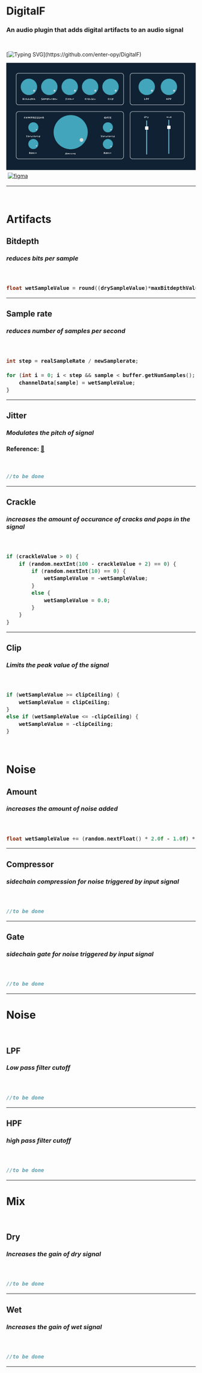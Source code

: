 <h1>DigitalF</h2>

<h3>An audio plugin that adds digital artifacts to an audio signal</h3>


<br>

[![Typing SVG](https://readme-typing-svg.demolab.com/?lines=This+is+just+a+rough+sketch!!!)](https://github.com/enter-opy/DigitalF)

<img src="res/ui-rough.png">

<a href="https://www.figma.com/file/DgvtXW6EmI9wBapgfpRhhr/DigitalF-rough?node-id=10%3A2&t=BI6bLMEYsVhoLotd-1" target="_blank">
        <img src="https://img.shields.io/badge/Figma-B22E6E?style=for-the-badge&logo=figma&logoColor=white" alt="figma" style="vertical-align:top; margin:4px">
</a>

<hr>

<br>

<h1>Artifacts</h1>

<h2>Bitdepth</h2>

<h3><i>reduces bits per sample</i><h3>

<br>

```cpp
float wetSampleValue = round((drySampleValue)*maxBitdepthValue) / maxBitdepthValue;
```

<hr>

<h2>Sample rate</h2>

<h3><i>reduces number of samples per second</i><h3>

<br>

```cpp
int step = realSampleRate / newSamplerate;

for (int i = 0; i < step && sample < buffer.getNumSamples(); i++, sample++) {
    channelData[sample] = wetSampleValue;
}
```

<hr>

<h2>Jitter</h2>

<h3><i>Modulates the pitch of signal</i><h3>

Reference: <a href="https://headfonics.com/what-is-jitter-in-audio/">📖</a>

<br>

```cpp
//to be done
```

<hr>

<h2>Crackle</h2>

<h3><i>increases the amount of occurance of cracks and pops in the signal</i><h3>

<br>

```cpp
if (crackleValue > 0) {
    if (random.nextInt(100 - crackleValue + 2) == 0) {
        if (random.nextInt(10) == 0) {
            wetSampleValue = -wetSampleValue;
        }
        else {
            wetSampleValue = 0.0;
        }
    }
}
```

<hr>

<h2>Clip</h2>

<h3><i>Limits the peak value of the signal</i><h3>

<br>

```cpp
if (wetSampleValue >= clipCeiling) {
    wetSampleValue = clipCeiling;
}
else if (wetSampleValue <= -clipCeiling) {
    wetSampleValue = -clipCeiling;
}
```

<br>

<h1>Noise</h1>

<h2>Amount</h2>

<h3><i>increases the amount of noise added</i><h3>

<br>

```cpp
float wetSampleValue += (random.nextFloat() * 2.0f - 1.0f) * noiseLevel;
```

<hr>

<h2>Compressor</h2>

<h3><i>sidechain compression for noise triggered by input signal</i><h3>

<br>

```cpp
//to be done
```

<hr>

<h2>Gate</h2>

<h3><i>sidechain gate for noise triggered by input signal</i><h3>

<br>

```cpp
//to be done
```

<hr>

<h1>Noise</h1>

<br>

<h2>LPF</h2>

<h3><i>Low pass filter cutoff</i><h3>

<br>

```cpp
//to be done
```

<hr>

<h2>HPF</h2>

<h3><i>high pass filter cutoff</i><h3>

<br>

```cpp
//to be done
```

<hr>

<h1>Mix</h1>

<br>

<h2>Dry</h2>

<h3><i>Increases the gain of dry signal</i><h3>

<br>

```cpp
//to be done
```

<hr>

<h2>Wet</h2>

<h3><i>Increases the gain of wet signal</i><h3>

<br>

```cpp
//to be done
```

<hr>